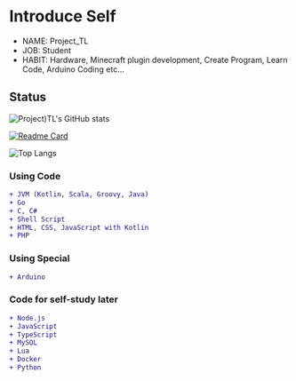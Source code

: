 # Introduce Self
* NAME: Project_TL
* JOB: Student
* HABIT: Hardware, Minecraft plugin development, Create Program, Learn Code, Arduino Coding etc...

## Status
![Project)TL's GitHub stats](https://github-readme-stats.vercel.app/api?username=ProjectTL12345&show_icons=true&theme=dark)

[![Readme Card](https://github-readme-stats.vercel.app/api/pin/?username=ProjectTL12345&repo=List&theme=dark)](https://github.com/ProjectTL12345/List)

![Top Langs](https://github-readme-stats.vercel.app/api/top-langs/?username=ProjectTL12345&langs_count=5&theme=dark)

### Using Code
```diff
+ JVM (Kotlin, Scala, Groovy, Java)
+ Go
+ C, C#
+ Shell Script
+ HTML, CSS, JavaScript with Kotlin
+ PHP
```
### Using Special
```diff
+ Arduino
```

### Code for self-study later
```diff
+ Node.js
+ JavaScript
+ TypeScript
+ MySQL
+ Lua
+ Docker
+ Python
```
